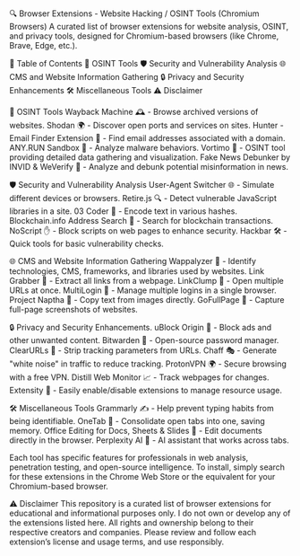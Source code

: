 🔍 Browser Extensions - Website Hacking / OSINT Tools (Chromium Browsers)
A curated list of browser extensions for website analysis, OSINT, and privacy tools, designed for Chromium-based browsers (like Chrome, Brave, Edge, etc.).

📜 Table of Contents
🔎 OSINT Tools
🛡️ Security and Vulnerability Analysis
🌐 CMS and Website Information Gathering
🔒 Privacy and Security Enhancements
🛠️ Miscellaneous Tools
⚠️ Disclaimer

🔎 OSINT Tools
Wayback Machine 🕰️ - Browse archived versions of websites.
Shodan 🌍 - Discover open ports and services on sites.
Hunter - Email Finder Extension 📧 - Find email addresses associated with a domain.
ANY.RUN Sandbox 🧬 - Analyze malware behaviors.
Vortimo 🧩 - OSINT tool providing detailed data gathering and visualization.
Fake News Debunker by INVID & WeVerify 📰 - Analyze and debunk potential misinformation in news.

🛡️ Security and Vulnerability Analysis
User-Agent Switcher 🌐 - Simulate different devices or browsers.
Retire.js 🔍 - Detect vulnerable JavaScript libraries in a site.
03 Coder 🔏 - Encode text in various hashes.
Blockchain.info Address Search 🏦 - Search for blockchain transactions.
NoScript ✋ - Block scripts on web pages to enhance security.
Hackbar 🛠️ - Quick tools for basic vulnerability checks.

🌐 CMS and Website Information Gathering
Wappalyzer 🧩 - Identify technologies, CMS, frameworks, and libraries used by websites.
Link Grabber 🔗 - Extract all links from a webpage.
LinkClump 📂 - Open multiple URLs at once.
MultiLogin 👤 - Manage multiple logins in a single browser.
Project Naptha 📄 - Copy text from images directly.
GoFullPage 📸 - Capture full-page screenshots of websites.

🔒 Privacy and Security Enhancements.
uBlock Origin 🚫 - Block ads and other unwanted content.
Bitwarden 🔐 - Open-source password manager.
ClearURLs 🧹 - Strip tracking parameters from URLs.
Chaff 🎭 - Generate "white noise" in traffic to reduce tracking.
ProtonVPN 🌍 - Secure browsing with a free VPN.
Distill Web Monitor 📈 - Track webpages for changes.
Extensity 🔄 - Easily enable/disable extensions to manage resource usage.

🛠️ Miscellaneous Tools
Grammarly ✍️ - Help prevent typing habits from being identifiable.
OneTab 📑 - Consolidate open tabs into one, saving memory.
Office Editing for Docs, Sheets & Slides 📄 - Edit documents directly in the browser.
Perplexity AI 🤖 - AI assistant that works across tabs.

Each tool has specific features for professionals in web analysis, penetration testing, and open-source intelligence. To install, simply search for these extensions in the Chrome Web Store or the equivalent for your Chromium-based browser.

⚠️ Disclaimer
This repository is a curated list of browser extensions for educational and informational purposes only. I do not own or develop any of the extensions listed here. All rights and ownership belong to their respective creators and companies. Please review and follow each extension’s license and usage terms, and use responsibly.
